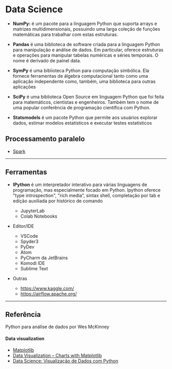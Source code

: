 # Data Science

* **NumPy:** é um pacote para a linguagem Python que suporta arrays e matrizes multidimensionais, possuindo uma larga coleção de funções matemáticas para trabalhar com estas estruturas.

* **Pandas** é uma biblioteca de software criada para a linguagem Python para manipulação e análise de dados. Em particular, oferece estruturas e operações para manipular tabelas numéricas e séries temporais. O nome é derivado de painel data.

* **SymPy** é uma biblioteca Python para computação simbólica. Ela fornece ferramentas de álgebra computacional tanto como uma aplicação independente como, também, uma biblioteca para outras aplicações

* **SciPy** é uma biblioteca Open Source em linguagem Python que foi feita para matemáticos, cientistas e engenheiros. Também tem o nome de uma popular conferência de programação científica com Python.

* **Statsmodels** é um pacote Python que permite aos usuários explorar dados, estimar modelos estatísticos e executar testes estatísticos




## Processamento paralelo 
* [Spark](https://spark.apache.org/docs/latest/api/python/index.html)

---

## Ferramentas
* **IPython** é um interpretador interativo para várias linguagens de programação, mas especialmente focado em Python. Ipython oferece "type introspection", "rich media", sintax shell, completação por tab e edição auxiliada por histórico de comando
    * JupyterLab
    * Colab Notebooks

* Editor/IDE
    * VSCode
    * Spyder3
    * PyDev
    * Atom
    * PyCharm da JetBrains
    * Komodi IDE
    * Sublime Text

* Outras
    * https://www.kaggle.com/
    * https://airflow.apache.org/

---

## Referência

Python para análise de dados por Wes McKinney
#### Data visualization
* [Matplotlib](https://matplotlib.org/api/_as_gen/matplotlib.pyplot.plot.html)
* [Data Visualization – Charts with Matplotlib](https://petamind.com/data-visualization-matplotlib-python-chart/)
* [Data Science: Visualização de Dados com Python](https://www.udemy.com/course/visualizacao-de-dados-com-python/)
